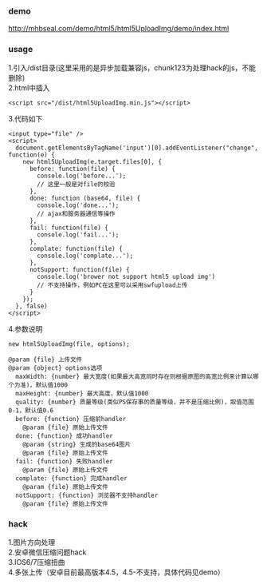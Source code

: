 ### demo
http://mhbseal.com/demo/html5/html5UploadImg/demo/index.html
### usage
1.引入/dist目录(这里采用的是异步加载兼容js，chunk123为处理hack的js，不能删除)  
2.html中插入

    <script src="/dist/html5UploadImg.min.js"></script>  
3.代码如下

    <input type="file" />
    <script>
      document.getElementsByTagName('input')[0].addEventListener("change", function(e) {
        new html5UploadImg(e.target.files[0], {
          before: function(file) {
            console.log('before...');
            // 这里一般是对file的校验
          },
          done: function (base64, file) {
            console.log('done...');
            // ajax和服务器通信等操作
          },
          fail: function(file) {
            console.log('fail...');
          },
          complate: function(file) {
            console.log('complate...');
          },
          notSupport: function(file) {
            console.log('brower not support html5 upload img')
            // 不支持操作，例如PC在这里可以采用swfupload上传
          }
        });
      }, false)
    </script>
4.参数说明

    new html5UploadImg(file, options);
    
    @param {file} 上传文件
    @param {object} options选项
      maxWidth: {number} 最大宽度(如果最大高宽同时存在则根据原图的高宽比例来计算以哪个为准)，默认值1000
      maxHeight: {number} 最大高度，默认值1000
      quality: {number} 质量等级(类似PS保存事的质量等级，并不是压缩比例)，取值范围 0-1，默认值0.6
      before: {function} 压缩前handler
        @param {file} 原始上传文件
      done: {function} 成功handler
        @param {string} 生成的base64图片
        @param {file} 原始上传文件
      fail: {function} 失败handler
        @param {file} 原始上传文件
      complate: {function} 完成handler
        @param {file} 原始上传文件
      notSupport: {function} 浏览器不支持handler
        @param {file} 原始上传文件
### hack
1.图片方向处理  
2.安卓微信压缩问题hack  
3.IOS6/7压缩扭曲  
4.多张上传（安卓目前最高版本4.5，4.5-不支持，具体代码见demo）
